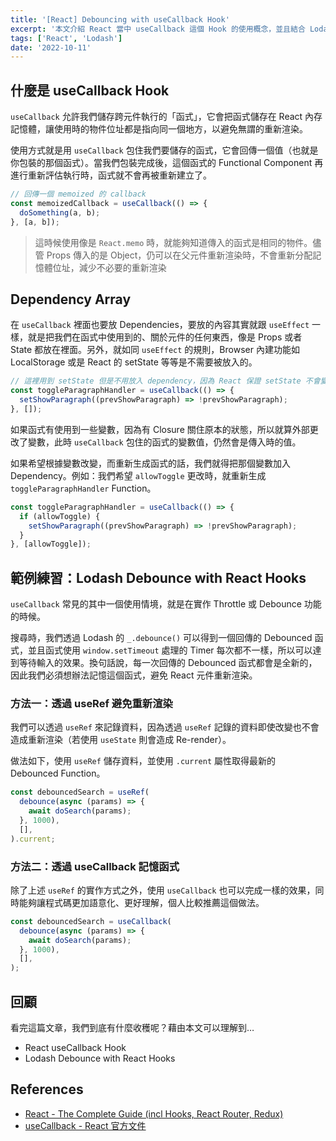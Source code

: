 ```yaml
---
title: '[React] Debouncing with useCallback Hook'
excerpt: '本文介紹 React 當中 useCallback 這個 Hook 的使用概念，並且結合 Lodash 實作 Debouncing Search 的功能幫助理解 useCallback 的作用。'
tags: ['React', 'Lodash']
date: '2022-10-11'
---
```


## 什麼是 useCallback Hook

`useCallback` 允許我們儲存跨元件執行的「函式」，它會把函式儲存在 React 內存記憶體，讓使用時的物件位址都是指向同一個地方，以避免無謂的重新渲染。

使用方式就是用 `useCallback` 包住我們要儲存的函式，它會回傳一個值（也就是你包裝的那個函式）。當我們包裝完成後，這個函式的 Functional Component 再進行重新評估執行時，函式就不會再被重新建立了。

```jsx
// 回傳一個 memoized 的 callback
const memoizedCallback = useCallback(() => {
  doSomething(a, b);
}, [a, b]);
```

> 這時候使用像是 `React.memo` 時，就能夠知道傳入的函式是相同的物件。儘管 Props 傳入的是 Object，仍可以在父元件重新渲染時，不會重新分配記憶體位址，減少不必要的重新渲染

## Dependency Array

在 `useCallback` 裡面也要放 Dependencies，要放的內容其實就跟 `useEffect` 一樣，就是把我們在函式中使用到的、關於元件的任何東西，像是 Props 或者 State 都放在裡面。另外，就如同 `useEffect` 的規則，Browser 內建功能如 LocalStorage 或是 React 的 setState 等等是不需要被放入的。

```jsx
// 這裡用到 setState 但是不用放入 dependency，因為 React 保證 setState 不會變化
const toggleParagraphHandler = useCallback(() => {
  setShowParagraph((prevShowParagraph) => !prevShowParagraph);
}, []);
```

如果函式有使用到一些變數，因為有 Closure 關住原本的狀態，所以就算外部更改了變數，此時 `useCallback` 包住的函式的變數值，仍然會是傳入時的值。

如果希望根據變數改變，而重新生成函式的話，我們就得把那個變數加入 Dependency。例如：我們希望 `allowToggle` 更改時，就重新生成 `toggleParagraphHandler` Function。

```jsx
const toggleParagraphHandler = useCallback(() => {
  if (allowToggle) {
    setShowParagraph((prevShowParagraph) => !prevShowParagraph);
  }
}, [allowToggle]);
```

## 範例練習：Lodash Debounce with React Hooks

`useCallback` 常見的其中一個使用情境，就是在實作 Throttle 或 Debounce 功能的時候。

搜尋時，我們透過 Lodash 的 `_.debounce()` 可以得到一個回傳的 Debounced 函式，並且函式使用 `window.setTimeout` 處理的 Timer 每次都不一樣，所以可以達到等待輸入的效果。換句話說，每一次回傳的 Debounced 函式都會是全新的，因此我們必須想辦法記憶這個函式，避免 React 元件重新渲染。

### 方法一：透過 useRef 避免重新渲染

我們可以透過 `useRef` 來記錄資料，因為透過 `useRef` 記錄的資料即使改變也不會造成重新渲染（若使用 `useState` 則會造成 Re-render）。

做法如下，使用 `useRef` 儲存資料，並使用 `.current` 屬性取得最新的 Debounced Function。

```jsx
const debouncedSearch = useRef(
  debounce(async (params) => {
    await doSearch(params);
  }, 1000),
  [],
).current;
```

### 方法二：透過 useCallback 記憶函式

除了上述 `useRef` 的實作方式之外，使用 `useCallback` 也可以完成一樣的效果，同時能夠讓程式碼更加語意化、更好理解，個人比較推薦這個做法。

```jsx
const debouncedSearch = useCallback(
  debounce(async (params) => {
    await doSearch(params);
  }, 1000),
  [],
);
```

## 回顧

看完這篇文章，我們到底有什麼收穫呢？藉由本文可以理解到…

- React useCallback Hook
- Lodash Debounce with React Hooks

## References

- [React - The Complete Guide (incl Hooks, React Router, Redux)](https://www.udemy.com/course/react-the-complete-guide-incl-redux/)
- [useCallback - React 官方文件](https://zh-hant.reactjs.org/docs/hooks-reference.html#usecallback)

